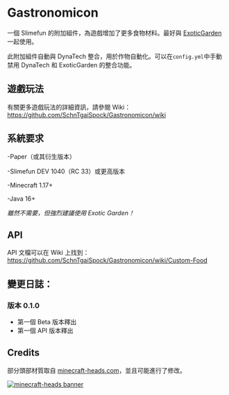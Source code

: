 # Gastronomicon

一個 Slimefun 的附加組件，為遊戲增加了更多食物材料。最好與 [ExoticGarden](https://github.com/TheBusyBiscuit/ExoticGarden) 一起使用。

此附加組件自動與 DynaTech 整合，用於作物自動化。可以在`config.yml`中手動禁用 DynaTech 和 ExoticGarden 的整合功能。

## 遊戲玩法

有關更多遊戲玩法的詳細資訊，請參閱 Wiki：https://github.com/SchnTgaiSpock/Gastronomicon/wiki

## 系統要求

-Paper（或其衍生版本）

-Slimefun DEV 1040（RC 33）或更高版本

-Minecraft 1.17+

-Java 16+

*雖然不需要，但強烈建議使用 Exotic Garden！*

## API

API 文檔可以在 Wiki 上找到：https://github.com/SchnTgaiSpock/Gastronomicon/wiki/Custom-Food

## 變更日誌：

### 版本 0.1.0

- 第一個 Beta 版本釋出
- 第一個 API 版本釋出

## Credits


部分頭部材質取自 [minecraft-heads.com](https://minecraft-heads.com/)，並且可能進行了修改。 

[![minecraft-heads banner](https://minecraft-heads.com/images/banners/minecraft-heads_fullbanner_468x60.png)](https://minecraft-heads.com/)

